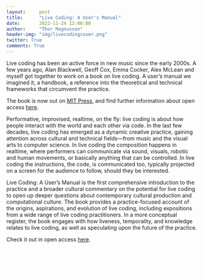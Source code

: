 ```yaml
---
layout:     post
title:      "Live Coding: A User's Manual"
date:       2022-11-24 12:00:00
author:     "Thor Magnusson"
header-img: "img/livecodingcover.png"
twitter: True
comments: True
---
```


Live coding has been an active force in new music since the early 2000s. A few years ago, Alan Blackwell, Geoff Cox, Emma Cocker, Alex McLean and myself got together to work on a book on live coding. A user’s manual we imagined it, a handbook, a reference into the theoretical and technical frameworks that circumvent the practice.

The book is now out on <a href="https://mitpress.mit.edu/9780262544818/live-coding/">MIT Press</a>, and find further information about open access <a href="https://livecodingbook.toplap.org">here</a>.

Performative, improvised, realtime, on the fly: live coding is about how people interact with the world and each other via code. In the last few decades, live coding has emerged as a dynamic creative practice, gaining attention across cultural and technical fields—from music and the visual arts to computer science. In live coding the composition happens in realtime, where performers can communicate via sound, visuals, robotic and human movements, or basically anything that can be controlled. In live coding the instructions, the code, is communicated too, typically projected on a screen for the audience to follow, should they be interested.

Live Coding: A User’s Manual is the first comprehensive introduction to the practice and a broader cultural commentary on the potential for live coding to open up deeper questions about contemporary cultural production and computational culture. The book provides a practice-focused account of the origins, aspirations, and evolution of live coding, including expositions from a wide range of live coding practitioners. In a more conceptual register, the book engages with how liveness, temporality, and knowledge relates to live coding, as well as speculating upon the future of the practice. 

Check it out in open access <a href="https://livecodingbook.toplap.org">here</a>.












<br><br>
<font color="#FFFFFF">(c) 2016-2022 &THORN;&oacute;rhallur Magn&uacute;sson, Thorhallur Magnusson, Thor Magnusson</font>
